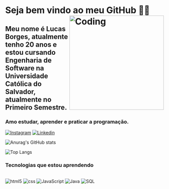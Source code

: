 
# Seja bem vindo ao meu GitHub 👋🏽 <img align="right" alt="Coding" width="300"  src="https://cdn.dribbble.com/users/1162077/screenshots/3848914/programmer.gif"/>

## Meu nome é Lucas Borges, atualmente tenho 20 anos e estou cursando Engenharia de Software na Universidade Católica do Salvador, atualmente no Primeiro Semestre.

### Amo estudar, aprender e praticar a programação.

[![Instagram](https://img.shields.io/badge/Instagram-E4405F?style=for-the-badge&logo=instagram&logoColor=white)](https://www.instagram.com/lucasborgss_/)
[![Linkedin](https://img.shields.io/badge/LinkedIn-0077B5?style=for-the-badge&logo=linkedin&logoColor=white)](https://www.linkedin.com/in/lucasborgss0/)
     
![Anurag's GitHub stats](https://github-readme-stats.vercel.app/api?username=lucasborgss1&show_icons=true&theme=dracula)

![Top Langs](https://github-readme-stats.vercel.app/api/top-langs/?username=lucasborgss1&layout=compact)


### Tecnologias que estou aprendendo

<div style="display: inline_block"><br/>
    <img aling="center" alt= "html5" src="https://img.shields.io/badge/HTML5-E34F26?style=for-the-badge&logo=html5&logoColor=white"/>
    <img aling="center" alt= "css" src="https://img.shields.io/badge/CSS3-1572B6?style=for-the-badge&logo=css3&logoColor=white"/>
    <img aling="center" alt= "JavaScript" src="https://img.shields.io/badge/JavaScript-F7DF1E?style=for-the-badge&logo=javascript&logoColor=black"/>
    <img aling="center" alt= "Java" src="https://img.shields.io/badge/Java-ED8B00?style=for-the-badge&logo=openjdk&logoColor=white"/>
    <img aling="center" alt= "SQL" src="https://img.shields.io/badge/MySQL-00000F?style=for-the-badge&logo=mysql&logoColor=white"/>

</div>
